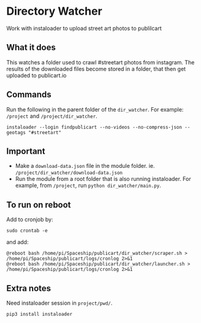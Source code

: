 # Directory Watcher

Work with instaloader to upload street art photos to publilcart

## What it does

This watches a folder used to crawl #streetart photos from instagram. The results of the downloaded files become stored in a folder, that then get uploaded to publicart.io

## Commands

Run the following in the parent folder of the `dir_watcher`. For example: `/project` and `/project/dir_watcher`.

`instaloader --login findpublicart --no-videos --no-compress-json --geotags "#streetart"`

## Important

- Make a `download-data.json` file in the module folder. ie. `/project/dir_watcher/download-data.json`
- Run the module from a root folder that is also running instaloader. For example, from `/project`, run `python dir_watcher/main.py`.

## To run on reboot

Add to cronjob by:

`sudo crontab -e`

and add: 

```
@reboot bash /home/pi/Spaceship/publicart/dir_watcher/scraper.sh > /home/pi/Spaceship/publicart/logs/cronlog 2>&1
@reboot bash /home/pi/Spaceship/publicart/dir_watcher/launcher.sh > /home/pi/Spaceship/publicart/logs/cronlog 2>&1
```

## Extra notes

Need instaloader session in `project/pwd/`.

`pip3 install instaloader`


